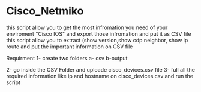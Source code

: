 # Cisco_Netmiko
this script allow you to get the most infromation you need of your enviroment "Cisco IOS" and export those infromation and put it as CSV file 
this script allow you to extract (show version,show cdp neighbor, show ip route and put the important information on CSV file

Requirment 
1- create two folders 
   a- csv
   b-output
 
 2- go inside the CSV Folder and uploade cisco_devices.csv file 
 3- full all the required information like ip and hostname on cisco_devices.csv and run the script 
